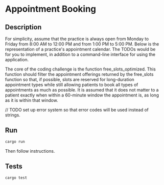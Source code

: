 # Appointment Booking

## Description
For simplicity, assume that the practice is always open from Monday to Friday
from 8:00 AM to 12:00 PM and from 1:00 PM to 5:00 PM. Below is the
representation of a practice's appointment calendar. The TODOs would be for
you to implement, in addition to a command-line interface for using the
application.

The core of the coding challenge is the function free_slots_optimized. This
function should filter the appointment offerings returned by the free_slots
function so that, if possible, slots are reserved for long-duration
appointment types while still allowing patients to book all types of
appointments as much as possible. It is assumed that it does not matter to a
patient exactly when within a 60-minute window the appointment is, as long as
it is within that window.

// TODO set up error system so that error codes will be used instead of strings.


## Run
```bash
cargo run
```

Then follow instructions.

## Tests
```bash
cargo test
```
